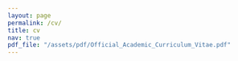 ```yaml
---
layout: page
permalink: /cv/
title: cv
nav: true
pdf_file: "/assets/pdf/Official_Academic_Curriculum_Vitae.pdf"
---
```


<!-- <iframe src="/assets/pdf/Official_Academic_Curriculum_Vitae.pdf" width="100%" height="200%"></iframe> -->

<div id="adobe-dc-view" style="width: 800px;"></div>
<script src="https://documentcloud.adobe.com/view-sdk/main.js"></script>
<script type="text/javascript">
	document.addEventListener("adobe_dc_view_sdk.ready", function(){ 
		var adobeDCView = new AdobeDC.View({clientId: "55cd88f1f8b849739db0fbedbda70040", divId: "adobe-dc-view"});
		adobeDCView.previewFile({
			content:{location: {url: "assets/pdf/Official_Academic_Curriculum_Vitae.pdf"}},
			metaData:{fileName: "Bodea Brochure.pdf"}
		}, {embedMode: "IN_LINE"});
	});
</script>